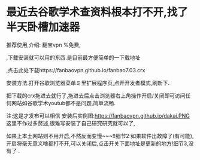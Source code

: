 # 最近去谷歌学术查资料根本打不开,找了半天卧槽加速器	
推荐使用,介绍:
翻宝vpn
%免费,

 	
,下载安装就可以用的东西.是目前最方便简单的一下载地址

,点击此处下载https://fanbaovpn.github.io/fanbao7.03.crx

安装方法.打开谷歌浏览器菜单ミ里扩展程序页,点开开发者模式,刷新下.

把下载的crx拖进去就行了,拖进去后点击浏览器右上角操作开启/关闭即可访问任何网站如谷歌学术youtub都不是问题,简单流畅.

注:这是才发布可以相信
安装后实例图:https://fanbaovpn.github.io/dakai.PNG
这里不作过多赘述,很难写安装了自己研究研究就可以了,

如果上本土网站则不用开启,不然反而变慢~~~!!细节2:如果软件出故障了(有可能),开启将毫无意义啥都打不开,可以关闭后,点击开关下面地址是更新的地方!细节3,没有了 .

 
